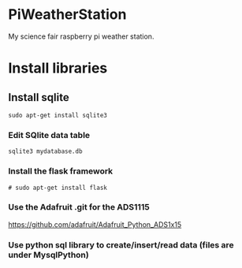 # PiWeatherStation
My science fair raspberry pi weather station.


# Install libraries
## Install sqlite
```
sudo apt-get install sqlite3
```
### Edit SQlite data table 

```
sqlite3 mydatabase.db
```


### Install the flask framework

```
# sudo apt-get install flask
```
### Use the Adafruit .git for the ADS1115

https://github.com/adafruit/Adafruit_Python_ADS1x15


### Use python sql library to create/insert/read data (files are under MysqlPython)
